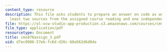 ```yaml
---
content_type: resource
description: This file asks students to prepare an answer on code as weapon by at
  least two sources from the assigned course reading and one independent source.
file: https://ol-ocw-studio-app-production.s3.amazonaws.com/courses/cms-876-history-of-media-and-technology-spring-2005/d7ec098657ebfc6dd26c60a562d6d0da_cms876assign_3.pdf
file_type: application/pdf
resourcetype: Document
title: cms876assign_3.pdf
uid: d7ec0986-57eb-fc6d-d26c-60a562d6d0da
---
```

